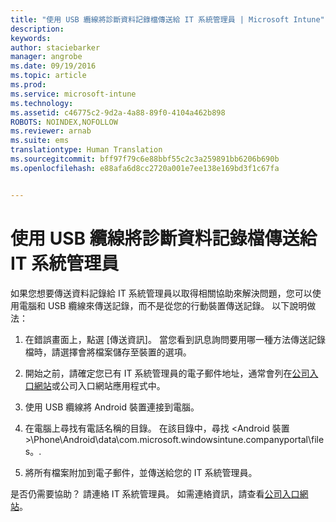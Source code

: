 ```yaml
---
title: "使用 USB 纜線將診斷資料記錄檔傳送給 IT 系統管理員 | Microsoft Intune"
description: 
keywords: 
author: staciebarker
manager: angrobe
ms.date: 09/19/2016
ms.topic: article
ms.prod: 
ms.service: microsoft-intune
ms.technology: 
ms.assetid: c46775c2-9d2a-4a88-89f0-4104a462b898
ROBOTS: NOINDEX,NOFOLLOW
ms.reviewer: arnab
ms.suite: ems
translationtype: Human Translation
ms.sourcegitcommit: bff97f79c6e88bbf55c2c3a259891bb6206b690b
ms.openlocfilehash: e88afa6d8cc2720a001e7ee138e169bd3f1c67fa


---
```



# 使用 USB 纜線將診斷資料記錄檔傳送給 IT 系統管理員

如果您想要傳送資料記錄給 IT 系統管理員以取得相關協助來解決問題，您可以使用電腦和 USB 纜線來傳送記錄，而不是從您的行動裝置傳送記錄。 以下說明做法：

1.  在錯誤畫面上，點選 [傳送資訊]。 當您看到訊息詢問要用哪一種方法傳送記錄檔時，請選擇會將檔案儲存至裝置的選項。

2.  開始之前，請確定您已有 IT 系統管理員的電子郵件地址，通常會列在[公司入口網站](http://portal.manage.microsoft.com)或公司入口網站應用程式中。

2.  使用 USB 纜線將 Android 裝置連接到電腦。

3.  在電腦上尋找有電話名稱的目錄。 在該目錄中，尋找 &lt;Android 裝置&gt;\Phone\Android\data\com.microsoft.windowsintune.companyportal\files。\.

4.  將所有檔案附加到電子郵件，並傳送給您的 IT 系統管理員。

是否仍需要協助？ 請連絡 IT 系統管理員。 如需連絡資訊，請查看[公司入口網站](http://portal.manage.microsoft.com)。





<!--HONumber=Sep16_HO3-->


